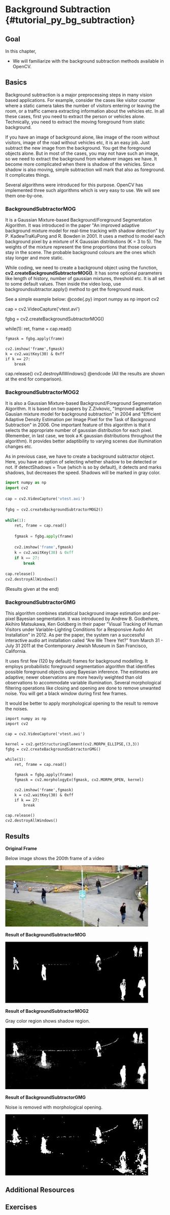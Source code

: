 Background Subtraction {#tutorial_py_bg_subtraction}
======================

Goal
----

In this chapter,

-   We will familiarize with the background subtraction methods available in OpenCV.

Basics
------

Background subtraction is a major preprocessing steps in many vision based applications. For example, consider the cases like visitor counter where a static camera takes the number of visitors entering or leaving the room, or a traffic camera extracting information about the vehicles etc. In all these cases, first you need to extract the person or vehicles alone. Technically, you need to extract the moving foreground from static background.

If you have an image of background alone, like image of the room without visitors, image of the road without vehicles etc, it is an easy job. Just subtract the new image from the background. You get the foreground objects alone. But in most of the cases, you may not have such an image, so we need to extract the background from whatever images we have. It become more complicated when there is shadow of the vehicles. Since shadow is also moving, simple subtraction will mark that also as foreground. It complicates things.

Several algorithms were introduced for this purpose. OpenCV has implemented three such algorithms which is very easy to use. We will see them one-by-one.

### BackgroundSubtractorMOG

It is a Gaussian Mixture-based Background/Foreground Segmentation Algorithm. It was introduced in the paper "An improved adaptive background mixture model for real-time tracking with shadow detection" by P. KadewTraKuPong and R. Bowden in 2001. It uses a method to model each background pixel by a mixture of K Gaussian distributions (K = 3 to 5). The weights of the mixture represent the time proportions that those colours stay in the scene. The probable background colours are the ones which stay longer and more static.

While coding, we need to create a background object using the function, **cv2.createBackgroundSubtractorMOG()**. It has some optional parameters like length of history, number of gaussian mixtures, threshold etc. It is all set to some default values. Then inside the video loop, use backgroundsubtractor.apply() method to get the foreground mask.

See a simple example below:
@code{.py}
import numpy as np
import cv2

cap = cv2.VideoCapture('vtest.avi')

fgbg = cv2.createBackgroundSubtractorMOG()

while(1):
    ret, frame = cap.read()

    fgmask = fgbg.apply(frame)

    cv2.imshow('frame',fgmask)
    k = cv2.waitKey(30) & 0xff
    if k == 27:
        break

cap.release()
cv2.destroyAllWindows()
@endcode
(All the results are shown at the end for comparison).

### BackgroundSubtractorMOG2

It is also a Gaussian Mixture-based Background/Foreground Segmentation Algorithm. It is based on two papers by Z.Zivkovic, "Improved adaptive Gausian mixture model for background subtraction" in 2004 and "Efficient Adaptive Density Estimation per Image Pixel for the Task of Background Subtraction" in 2006. One important feature of this algorithm is that it selects the appropriate number of gaussian distribution for each pixel. (Remember, in last case, we took a K gaussian distributions throughout the algorithm). It provides better adaptibility to varying scenes due illumination changes etc.

As in previous case, we have to create a background subtractor object. Here, you have an option of selecting whether shadow to be detected or not. If detectShadows = True (which is so by default), it detects and marks shadows, but decreases the speed. Shadows will be marked in gray color.
```python
import numpy as np
import cv2

cap = cv2.VideoCapture('vtest.avi')

fgbg = cv2.createBackgroundSubtractorMOG2()

while(1):
    ret, frame = cap.read()

    fgmask = fgbg.apply(frame)

    cv2.imshow('frame',fgmask)
    k = cv2.waitKey(30) & 0xff
    if k == 27:
        break

cap.release()
cv2.destroyAllWindows()
```
(Results given at the end)

### BackgroundSubtractorGMG

This algorithm combines statistical background image estimation and per-pixel Bayesian segmentation. It was introduced by Andrew B. Godbehere, Akihiro Matsukawa, Ken Goldberg in their paper "Visual Tracking of Human Visitors under Variable-Lighting Conditions for a Responsive Audio Art Installation" in 2012. As per the paper, the system ran a successful interactive audio art installation called “Are We There Yet?” from March 31 - July 31 2011 at the Contemporary Jewish Museum in San Francisco, California.

It uses first few (120 by default) frames for background modelling. It employs probabilistic foreground segmentation algorithm that identifies possible foreground objects using Bayesian inference. The estimates are adaptive; newer observations are more heavily weighted than old observations to accommodate variable illumination. Several morphological filtering operations like closing and opening are done to remove unwanted noise. You will get a black window during first few frames.

It would be better to apply morphological opening to the result to remove the noises.
```
import numpy as np
import cv2

cap = cv2.VideoCapture('vtest.avi')

kernel = cv2.getStructuringElement(cv2.MORPH_ELLIPSE,(3,3))
fgbg = cv2.createBackgroundSubtractorGMG()

while(1):
    ret, frame = cap.read()

    fgmask = fgbg.apply(frame)
    fgmask = cv2.morphologyEx(fgmask, cv2.MORPH_OPEN, kernel)
    
    cv2.imshow('frame',fgmask)
    k = cv2.waitKey(30) & 0xff
    if k == 27:
        break

cap.release()
cv2.destroyAllWindows()
```
Results
-------

**Original Frame**

Below image shows the 200th frame of a video

![image](images/resframe.jpg)

**Result of BackgroundSubtractorMOG**

![image](images/resmog.jpg)

**Result of BackgroundSubtractorMOG2**

Gray color region shows shadow region.

![image](images/resmog2.jpg)

**Result of BackgroundSubtractorGMG**

Noise is removed with morphological opening.

![image](images/resgmg.jpg)

Additional Resources
--------------------

Exercises
---------
